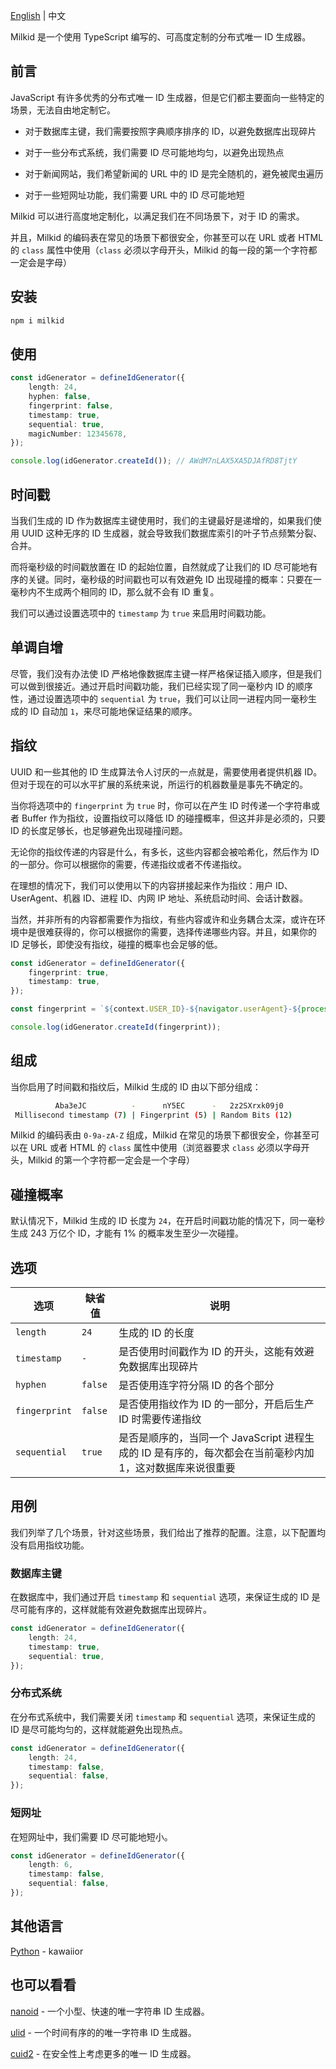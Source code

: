 [English](README.md) | 中文

Milkid 是一个使用 TypeScript 编写的、可高度定制的分布式唯一 ID 生成器。

## 前言

JavaScript 有许多优秀的分布式唯一 ID 生成器，但是它们都主要面向一些特定的场景，无法自由地定制它。

- 对于数据库主键，我们需要按照字典顺序排序的 ID，以避免数据库出现碎片

- 对于一些分布式系统，我们需要 ID 尽可能地均匀，以避免出现热点

- 对于新闻网站，我们希望新闻的 URL 中的 ID 是完全随机的，避免被爬虫遍历

- 对于一些短网址功能，我们需要 URL 中的 ID 尽可能地短

Milkid 可以进行高度地定制化，以满足我们在不同场景下，对于 ID 的需求。

并且，Milkid 的编码表在常见的场景下都很安全，你甚至可以在 URL 或者 HTML 的 `class` 属性中使用（`class` 必须以字母开头，Milkid 的每一段的第一个字符都一定会是字母）

## 安装

```bash
npm i milkid
```

## 使用

```ts
const idGenerator = defineIdGenerator({
    length: 24,
    hyphen: false,
    fingerprint: false,
    timestamp: true,
    sequential: true,
    magicNumber: 12345678,
});

console.log(idGenerator.createId()); // AWdM7nLAX5XA5DJAfRD8TjtY
```

## 时间戳

当我们生成的 ID 作为数据库主键使用时，我们的主键最好是递增的，如果我们使用 UUID 这种无序的 ID 生成器，就会导致我们数据库索引的叶子节点频繁分裂、合并。

而将毫秒级的时间戳放置在 ID 的起始位置，自然就成了让我们的 ID 尽可能地有序的关键。同时，毫秒级的时间戳也可以有效避免 ID 出现碰撞的概率：只要在一毫秒内不生成两个相同的 ID，那么就不会有 ID 重复。

我们可以通过设置选项中的 `timestamp` 为 `true` 来启用时间戳功能。

## 单调自增

尽管，我们没有办法使 ID 严格地像数据库主键一样严格保证插入顺序，但是我们可以做到很接近。通过开启时间戳功能，我们已经实现了同一毫秒内 ID 的顺序性，通过设置选项中的 `sequential` 为 `true`，我们可以让同一进程内同一毫秒生成的 ID 自动加 `1`，来尽可能地保证结果的顺序。

## 指纹

UUID 和一些其他的 ID 生成算法令人讨厌的一点就是，需要使用者提供机器 ID。但对于现在的可以水平扩展的系统来说，所运行的机器数量是事先不确定的。

当你将选项中的 `fingerprint` 为 `true` 时，你可以在产生 ID 时传递一个字符串或者 Buffer 作为指纹，设置指纹可以降低 ID 的碰撞概率，但这并非是必须的，只要 ID 的长度足够长，也足够避免出现碰撞问题。

无论你的指纹传递的内容是什么，有多长，这些内容都会被哈希化，然后作为 ID 的一部分。你可以根据你的需要，传递指纹或者不传递指纹。

在理想的情况下，我们可以使用以下的内容拼接起来作为指纹：用户 ID、UserAgent、机器 ID、进程 ID、内网 IP 地址、系统启动时间、会话计数器。

当然，并非所有的内容都需要作为指纹，有些内容或许和业务耦合太深，或许在环境中是很难获得的，你可以根据你的需要，选择传递哪些内容。并且，如果你的 ID 足够长，即使没有指纹，碰撞的概率也会足够的低。

```ts
const idGenerator = defineIdGenerator({
    fingerprint: true,
    timestamp: true,
});

const fingerprint = `${context.USER_ID}-${navigator.userAgent}-${process.env.MACHINE_ID}-${process.pid}-${getLocalIp()}-${process.uptime()}-${sessionStorage.getItem('sessionCounter')}`;

console.log(idGenerator.createId(fingerprint));
```

## 组成

当你启用了时间戳和指纹后，Milkid 生成的 ID 由以下部分组成：

```bash
          Aba3eJC          -      nY5EC      -   2z2SXrxk09j0
 Millisecond timestamp (7) | Fingerprint (5) | Random Bits (12)
```

Milkid 的编码表由 `0-9a-zA-Z` 组成，Milkid 在常见的场景下都很安全，你甚至可以在 URL 或者 HTML 的 `class` 属性中使用（浏览器要求 `class` 必须以字母开头，Milkid 的第一个字符都一定会是一个字母）

## 碰撞概率

默认情况下，Milkid 生成的 ID 长度为 `24`，在开启时间戳功能的情况下，同一毫秒生成 243 万亿个 ID，才能有 1% 的概率发生至少一次碰撞。

## 选项

选项 | 缺省值 | 说明
---|---|---
`length` | `24` | 生成的 ID 的长度
`timestamp` | `-` | 是否使用时间戳作为 ID 的开头，这能有效避免数据库出现碎片
`hyphen` | `false` | 是否使用连字符分隔 ID 的各个部分
`fingerprint` | `false` | 是否使用指纹作为 ID 的一部分，开启后生产 ID 时需要传递指纹
`sequential` | `true` | 是否是顺序的，当同一个 JavaScript 进程生成的 ID 是有序的，每次都会在当前毫秒内加 1，这对数据库来说很重要

## 用例

我们列举了几个场景，针对这些场景，我们给出了推荐的配置。注意，以下配置均没有启用指纹功能。

### 数据库主键

在数据库中，我们通过开启 `timestamp` 和 `sequential` 选项，来保证生成的 ID 是尽可能有序的，这样就能有效避免数据库出现碎片。

```ts
const idGenerator = defineIdGenerator({
    length: 24,
    timestamp: true,
    sequential: true,
});
```

### 分布式系统

在分布式系统中，我们需要关闭 `timestamp` 和 `sequential` 选项，来保证生成的 ID 是尽可能均匀的，这样就能避免出现热点。

```ts
const idGenerator = defineIdGenerator({
    length: 24,
    timestamp: false,
    sequential: false,
});
```

### 短网址

在短网址中，我们需要 ID 尽可能地短小。

```ts
const idGenerator = defineIdGenerator({
    length: 6,
    timestamp: false,
    sequential: false,
});
```

## 其他语言

[Python](https://github.com/kawaiior/milkid-for-python) - kawaiior

## 也可以看看

[nanoid](https://github.com/ai/nanoid) - 一个小型、快速的唯一字符串 ID 生成器。

[ulid](https://github.com/ulid/javascript) - 一个时间有序的的唯一字符串 ID 生成器。

[cuid2](https://github.com/paralleldrive/cuid2) - 在安全性上考虑更多的唯一 ID 生成器。